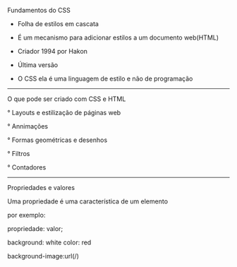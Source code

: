 Fundamentos do CSS

- Folha de estilos em cascata
- É um mecanismo para adicionar estilos a um documento web(HTML)

- Criador 1994 por Hakon

- Última versão

- O CSS ela é uma linguagem de estilo e não de programação

---

O que pode ser criado com CSS e HTML

° Layouts e estilização de páginas web

° Annimações

° Formas geométricas e desenhos

° Filtros

° Contadores

---

Propriedades e valores

Uma propriedade é uma característica de um elemento

por exemplo:

propriedade: valor;

background: white
color: red

background-image:url(/)

